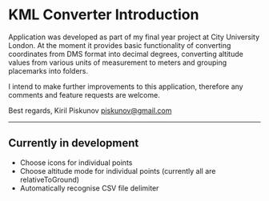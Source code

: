 # KML Converter Introduction #

Application was developed as part of my final year project at City University London.
At the moment it provides basic functionality of converting coordinates from DMS format into decimal degrees, converting altitude values from various units of measurement to meters and grouping placemarks into folders.

I intend to make further improvements to this application, therefore any comments and feature requests are welcome.

Best regards,
Kiril Piskunov piskunov@gmail.com


---


## Currently in development ##

  * Choose icons for individual points
  * Choose altitude mode for individual points (currently all are relativeToGround)
  * Automatically recognise CSV file delimiter